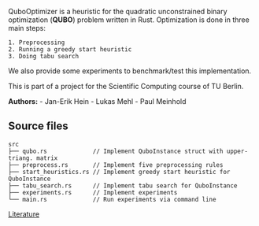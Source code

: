 QuboOptimizer is a heuristic for the quadratic unconstrained binary optimization
(**QUBO**) problem written in Rust.
Optimization is done in three main steps:

    1. Preprocessing
    2. Running a greedy start heuristic
    3. Doing tabu search

We also provide some experiments to benchmark/test this implementation.

This is part of a project for the Scientific Computing course of TU Berlin.

**Authors:**
    - Jan-Erik Hein
    - Lukas Mehl
    - Paul Meinhold

## Source files
```
src
├── qubo.rs             // Implement QuboInstance struct with upper-triang. matrix
├── preprocess.rs       // Implement five preprocessing rules
├── start_heuristics.rs // Implement greedy start heuristic for QuboInstance
├── tabu_search.rs      // Implement tabu search for QuboInstance
├── experiments.rs      // Implement experiments
└── main.rs             // Run experiments via command line
```

[Literature](https://pads.ccc.de/QUwrTGlwvn)
